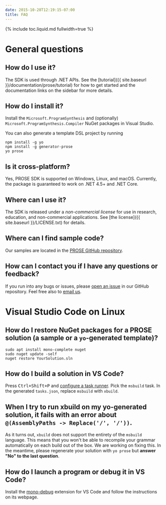 ```yaml
---
date: 2015-10-28T12:19:15-07:00
title: FAQ
---
```

{% include toc.liquid.md fullwidth=true %}

# General questions

## How do I use it?

The SDK is used through .NET APIs.
See the [tutorial]({{ site.baseurl }}/documentation/prose/tutorial) for how to get
started and the documentation links on the sidebar for more details.


## How do I install it?

Install the `Microsoft.ProgramSynthesis` and (optionally) `Microsoft.ProgramSynthesis.Compiler` NuGet packages in Visual Studio.

You can also generate a template DSL project by running

``` terminal
npm install -g yo
npm install -g generator-prose
yo prose
```

## Is it cross-platform?
Yes, PROSE SDK is supported on Windows, Linux, and macOS.
Currently, the package is guaranteed to work on .NET 4.5+ and .NET Core.

## Where can I use it?

The SDK is released under a _non-commercial license_ for use in
research, education, and non-commercial applications. See
[the license]({{ site.baseurl }}/LICENSE.txt)
for details.


## Where can I find sample code?

Our samples are located in the [PROSE GitHub repository](https://github.com/microsoft/prose).

## How can I contact you if I have any questions or feedback?

If you run into any bugs or issues, please [open an issue](https://github.com/microsoft/prose/issues) in our GitHub repository.
Feel free also to [email us](mailto:prose-contact@microsoft.com).

# Visual Studio Code on Linux

## How do I restore NuGet packages for a PROSE solution (a sample or a `yo`-generated template)?

``` terminal
sudo apt install mono-complete nuget
sudo nuget update -self
nuget restore YourSolution.sln
```

## How do I build a solution in VS Code?

Press <kbd>Ctrl+Shift+P</kbd> and [configure a task runner](https://code.visualstudio.com/docs/editor/tasks). Pick the `msbuild` task. In the generated `tasks.json`, replace `msbuild` with `xbuild`.

## When I try to run xbuild on my yo-generated solution, it fails with an error about `@(AssemblyPaths -> Replace('/', '/'))`.

As it turns out, `xbuild` does not support the entirety of the `msbuild` language. This means that you won't be able to recompile your grammar automatically on each build out of the box. We are working on fixing this. In the meantime, please regenerate your solution with `yo prose` but **answer "No" to the last question**.

## How do I launch a program or debug it in VS Code?

Install the [mono-debug](https://marketplace.visualstudio.com/items?itemName=ms-vscode.mono-debug) extension for VS Code and follow the instructions on its webpage.
